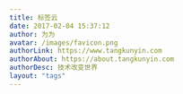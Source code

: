 ```yaml
---
title: 标签云
date: 2017-02-04 15:37:12
author: 为为
avatar: /images/favicon.png
authorLink: https://www.tangkunyin.com
authorAbout: https://about.tangkunyin.com
authorDesc: 技术改变世界
layout: "tags"
---
```


